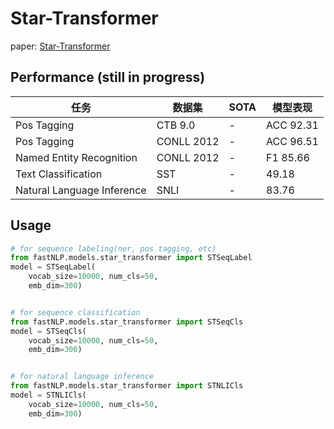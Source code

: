 # Star-Transformer
paper: [Star-Transformer](https://arxiv.org/abs/1902.09113)
## Performance (still in progress)
|任务| 数据集 | SOTA | 模型表现 |
|------|------| ------| ------|
|Pos Tagging|CTB 9.0|-|ACC 92.31|
|Pos Tagging|CONLL 2012|-|ACC 96.51|
|Named Entity Recognition|CONLL 2012|-|F1 85.66|
|Text Classification|SST|-|49.18|
|Natural Language Inference|SNLI|-|83.76|

## Usage
``` python
# for sequence labeling(ner, pos tagging, etc)
from fastNLP.models.star_transformer import STSeqLabel
model = STSeqLabel(
    vocab_size=10000, num_cls=50,
    emb_dim=300)


# for sequence classification
from fastNLP.models.star_transformer import STSeqCls
model = STSeqCls(
    vocab_size=10000, num_cls=50,
    emb_dim=300)


# for natural language inference
from fastNLP.models.star_transformer import STNLICls
model = STNLICls(
    vocab_size=10000, num_cls=50,
    emb_dim=300)

```
